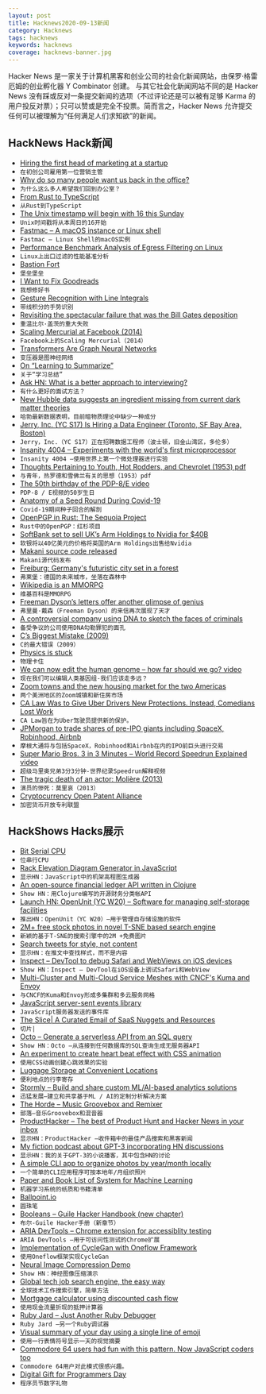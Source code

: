 ```yaml
---
layout: post
title: Hacknews2020-09-13新闻
category: Hacknews
tags: hacknews
keywords: hacknews
coverage: hacknews-banner.jpg
---
```


Hacker News 是一家关于计算机黑客和创业公司的社会化新闻网站，由保罗·格雷厄姆的创业孵化器 Y Combinator 创建。
与其它社会化新闻网站不同的是 Hacker News 没有踩或反对一条提交新闻的选项（不过评论还是可以被有足够 Karma 的用户投反对票）；只可以赞或是完全不投票。简而言之，Hacker News 允许提交任何可以被理解为“任何满足人们求知欲”的新闻。

## HackNews Hack新闻


- [Hiring the first head of marketing at a startup](https://helenmin.com/blog/first-head-of-marketing)
- `在初创公司雇用第一位营销主管`
- [Why do so many people want us back in the office?](https://paulitaylor.com/2020/09/12/why-do-so-many-people-want-us-back-in-the-office/)
- `为什么这么多人希望我们回到办公室？`
- [From Rust to TypeScript](https://valand.dev/blog/post/from-rust-to-typescript)
- `从Rust到TypeScript`
- [The Unix timestamp will begin with 16 this Sunday](https://www.unixtimestamp.com/)
- `Unix时间戳将从本周日的16开始`
- [Fastmac – A macOS instance or Linux shell](https://github.com/fastai/fastmac/)
- `Fastmac – Linux Shell的macOS实例`
- [Performance Benchmark Analysis of Egress Filtering on Linux](https://kinvolk.io/blog/2020/09/performance-benchmark-analysis-of-egress-filtering-on-linux/)
- `Linux上出口过滤的性能基准分析`
- [Bastion Fort](https://en.wikipedia.org/wiki/Bastion_fort)
- `堡垒堡垒`
- [I Want to Fix Goodreads](http://prepend.com/culture/2020/09/fixing_goodreads.html)
- `我想修好书`
- [Gesture Recognition with Line Integrals](https://justinmeiners.github.io/gesture-recognition)
- `带线积分的手势识别`
- [Revisiting the spectacular failure that was the Bill Gates deposition](https://arstechnica.com/tech-policy/2020/09/revisiting-the-spectacular-failure-that-was-the-bill-gates-deposition/)
- `重温比尔·盖茨的重大失败`
- [Scaling Mercurial at Facebook (2014)](https://engineering.fb.com/core-data/scaling-mercurial-at-facebook/)
- `Facebook上的Scaling Mercurial（2014）`
- [Transformers Are Graph Neural Networks](https://thegradient.pub/transformers-are-graph-neural-networks/)
- `变压器是图神经网络`
- [On “Learning to Summarize”](https://nostalgebraist.tumblr.com/post/629020418641199104/on-learning-to-summarize)
- `关于“学习总结”`
- [Ask HN: What is a better approach to interviewing?](item?id=24454866)
- `有什么更好的面试方法？`
- [New Hubble data suggests an ingredient missing from current dark matter theories](https://phys.org/news/2020-09-hubble-ingredient-current-dark-theories.html)
- `哈勃最新数据表明，目前暗物质理论中缺少一种成分`
- [Jerry, Inc. (YC S17) Is Hiring a Data Engineer (Toronto, SF Bay Area, Boston)](https://apply.workable.com/jerry/j/472381595A/)
- `Jerry，Inc.（YC S17）正在招聘数据工程师（波士顿，旧金山湾区，多伦多）`
- [Insanity 4004 – Experiments with the world's first microprocessor](http://insanity4004.blogspot.com/)
- `Insanity 4004 –使用世界上第一个微处理器进行实验`
- [Thoughts Pertaining to Youth, Hot Rodders, and Chevrolet (1953) pdf](https://www.corvetteactioncenter.com/history/images/zora-arkus-duntov-letter.pdf)
- `与青年，热罗德和雪佛兰有关的思想（1953）pdf`
- [The 50th birthday of the PDP-8/E video](https://www.youtube.com/watch?v=39ZCb65plIQ)
- `PDP-8 / E视频的50岁生日`
- [Anatomy of a Seed Round During Covid-19](https://www.freshpaint.io/blog/anatomy-of-a-seed-round-during-covid-19)
- `Covid-19期间种子回合的解剖`
- [OpenPGP in Rust: The Sequoia Project](https://lwn.net/SubscriberLink/830902/b751810a99460a39/)
- `Rust中的OpenPGP：红杉项目`
- [SoftBank set to sell UK’s Arm Holdings to Nvidia for $40B](https://www.ft.com/content/6bfe40a5-2426-4743-98cd-6fed9dd01b98)
- `软银将以40亿美元的价格将英国的Arm Holdings出售给Nvidia`
- [Makani source code released](https://github.com/google/makani)
- `Makani源代码发布`
- [Freiburg: Germany's futuristic city set in a forest](http://www.bbc.com/travel/story/20200715-freiburg-germanys-futuristic-city-set-in-a-forest)
- `弗莱堡：德国的未来城市，坐落在森林中`
- [Wikipedia is an MMORPG](https://en.wikipedia.org/wiki/Wikipedia:Wikipedia_is_an_MMORPG)
- `维基百科是MMORPG`
- [Freeman Dyson’s letters offer another glimpse of genius](https://www.newyorker.com/tech/annals-of-technology/freeman-dysons-letters-offer-another-glimpse-of-genius)
- `弗里曼·戴森（Freeman Dyson）的来信再次展现了天才`
- [A controversial company using DNA to sketch the faces of criminals](https://www.nature.com/articles/d41586-020-02545-5)
- `备受争议的公司使用DNA勾勒罪犯的面孔`
- [C’s Biggest Mistake (2009)](https://digitalmars.com/articles/C-biggest-mistake.html)
- `C的最大错误（2009）`
- [Physics is stuck](https://www.salon.com/2020/09/06/physics-is-stuck--and-needs-another-einstein-to-revolutionize-it-physicist-avi-loeb-says/)
- `物理卡住`
- [We can now edit the human genome – how far should we go? video](https://www.pbs.org/wgbh/nova/video/human-nature/)
- `现在我们可以编辑人类基因组-我们应该走多远？`
- [Zoom towns and the new housing market for the two Americas](https://www.npr.org/sections/money/2020/09/08/909680016/zoom-towns-and-the-new-housing-market-for-the-2-americas)
- `两个美洲地区的Zoom城镇和新住房市场`
- [CA Law Was to Give Uber Drivers New Protections. Instead, Comedians Lost Work](https://www.wsj.com/articles/a-california-law-was-supposed-to-give-uber-drivers-new-protections-instead-comedians-lost-work-11599883243)
- `CA Law旨在为Uber驾驶员提供新的保护。`
- [JPMorgan to trade shares of pre-IPO giants including SpaceX, Robinhood, Airbnb](https://www.cnbc.com/2020/09/11/jpmorgan-trade-private-shares-of-mega-start-ups-including-spacex-robinhood-and-airbnb.html)
- `摩根大通将与包括SpaceX，Robinhood和Airbnb在内的IPO前巨头进行交易`
- [Super Mario Bros. 3 in 3 Minutes – World Record Speedrun Explained video](https://www.youtube.com/watch?v=WWbZFj-cLvk)
- `超级马里奥兄弟3分3分钟-世界纪录Speedrun解释视频`
- [The tragic death of an actor: Molière (2013)](https://blog.oup.com/2013/02/tragic-death-of-an-actor-moliere/)
- `演员的惨死：莫里哀（2013）`
- [Cryptocurrency Open Patent Alliance](https://open-patent.org)
- `加密货币开放专利联盟`


## HackShows Hacks展示

- [ Bit Serial CPU](https://github.com/howerj/bit-serial)
- `位串行CPU`
- [ Rack Elevation Diagram Generator in JavaScript](https://wjholden.com/rack)
- `显示HN：JavaScript中的机架高程图生成器`
- [ An open-source financial ledger API written in Clojure](https://github.com/decimals/sequence)
- `Show HN：用Clojure编写的开源财务分类帐API`
- [Launch HN: OpenUnit (YC W20) – Software for managing self-storage facilities](item?id=24433031)
- `推出HN：OpenUnit（YC W20）–用于管理自存储设施的软件`
- [ 2M+ free stock photos in novel T-SNE based search engine](https://zoomstock.com)
- `新颖的基于T-SNE的搜索引擎中的2M +免费图片`
- [ Search tweets for style, not content](https://same.energy)
- `显示HN：在推文中查找样式，而不是内容`
- [ Inspect – DevTool to debug Safari and WebViews on iOS devices](https://inspect.dev/)
- `Show HN：Inspect – DevTool在iOS设备上调试Safari和WebView`
- [ Multi-Cluster and Multi-Cloud Service Meshes with CNCF's Kuma and Envoy](https://konghq.com/blog/multi-cluster-multi-cloud-service-meshes-with-cncfs-kuma-and-envoy/)
- `与CNCF的Kuma和Envoy形成多集群和多云服务网格`
- [ JavaScript server-sent events library](https://github.com/fanout/js-eventstream)
- `JavaScript服务器发送的事件库`
- [ The Slice| A Curated Email of SaaS Nuggets and Resources](https://theslice.co/)
- `切片|`
- [ Octo – Generate a serverless API from an SQL query](https://octoproject.github.io/octo-cli/)
- `Show HN：Octo –从连接到任何数据库的SQL查询生成无服务器API`
- [ An experiment to create heart beat effect with CSS animation](https://github.com/amalfra/css-heart-beat-animation)
- `使用CSS动画创建心跳效果的实验`
- [ Luggage Storage at Convenient Locations](https://bagsaway.com/)
- `便利地点的行李寄存`
- [ Stormly – Build and share custom ML/AI-based analytics solutions](https://www.stormly.com)
- `迅猛发展–建立和共享基于ML / AI的定制分析解决方案`
- [ The Horde – Music Groovebox and Remixer](http://github.com/raver1975/horde)
- `部落–音乐Groovebox和混音器`
- [ ProductHacker – The best of Product Hunt and Hacker News in your inbox](https://product-hacker.web.app/)
- `显示HN：ProductHacker –收件箱中的最佳产品搜索和黑客新闻`
- [ My fiction podcast about GPT-3 incorporating HN discussions](https://programaudioseries.com/14-more-parrot-than-predator/)
- `显示HN：我的关于GPT-3的小说播客，其中包含HN的讨论`
- [ A simple CLI app to organize photos by year/month locally](https://github.com/wiringbits/my-photo-timeline)
- `一个简单的CLI应用程序可按本地年/月组织照片`
- [ Paper and Book List of System for Machine Learning](https://github.com/HuaizhengZhang/Awesome-System-for-Machine-Learning)
- `机器学习系统的纸质和书籍清单`
- [ Ballpoint.io](https://ballpoint.io/files/examples/gopher)
- `圆珠笔`
- [ Booleans – Guile Hacker Handbook (new chapter)](https://jeko.frama.io/en/booleans.html)
- `布尔-Guile Hacker手册（新章节）`
- [ ARIA DevTools – Chrome extension for accessiblity testing](https://chrome.google.com/webstore/detail/aria-devtools/dneemiigcbbgbdjlcdjjnianlikimpck?hl=en)
- `ARIA DevTools –用于可访问性测试的Chrome扩展`
- [ Implementation of CycleGan with Oneflow Framework](https://github.com/Ldpe2G/DeepLearningForFun/tree/master/Oneflow-Python/CycleGAN)
- `使用Oneflow框架实现CycleGan`
- [ Neural Image Compression Demo](https://colab.research.google.com/github/Justin-Tan/high-fidelity-generative-compression/blob/master/assets/HiFIC_torch_colab_demo.ipynb)
- `Show HN：神经图像压缩演示`
- [ Global tech job search engine, the easy way](https://www.goopensource.dev/)
- `全球技术工作搜索引擎，简单方法`
- [ Mortgage calculator using discounted cash flow](https://www.walletcal.com/)
- `使用现金流量折现的抵押计算器`
- [ Ruby Jard – Just Another Ruby Debugger](https://rubyjard.org/)
- `Ruby Jard –另一个Ruby调试器`
- [ Visual summary of your day using a single line of emoji](https://github.com/kantord/status-one-liner)
- `使用一行表情符号显示一天的视觉摘要`
- [ Commodore 64 users had fun with this pattern. Now JavaScript coders too](https://codeguppy.com/code.html?t=commodore_patterns)
- `Commodore 64用户对此模式很感兴趣。`
- [ Digital Gift for Programmers Day](https://hacker.gifts/products/space-invaders)
- `程序员节数字礼物`

